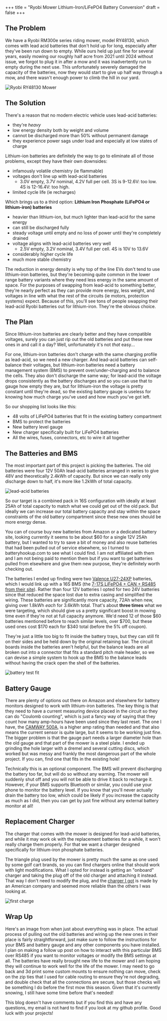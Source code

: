 +++
title = "Ryobi Mower Lithium-Iron/LiFePO4 Battery Conversion"
draft = false
+++

## The Problem

We have a Ryobi RM300e series riding mower, model RY48130, which comes with lead acid batteries that don't hold up for long, especially after they've been run down to empty. While ours held up just fine for several years, easily mowing our roughly half acre from 2021 until 2024 without issue, we forgot to plug it in after a mow and it was inadvertently run to empty during the next use. This unfortunately severely damaged the capacity of the batteries, now they would start to give up half way through a mow, and there wasn't enough power to climb the hill in our yard.

![Ryobi RY48130 Mower](mower_stock_sm.webp)

## The Solution

There's a reason that no modern electric vehicle uses lead-acid batteries:

- they're *heavy*
- low energy density both by weight and volume
- cannot be discharged more than 50% without permanent damage
- they experience power sags under load and especially at low states of charge

Lithium-ion batteries are definitely the way to go to eliminate all of those problems, except they have their own downsides:

- infamously volatile chemistry (ie flammable)
- voltages don't line up with lead-acid batteries
  - 3.0V empty, 3.7V nominal, 4.2V full per cell. 3S is 9-12.6V: too low. 4S is 12-16.4V: too high.
- limited cycle life (ie recharges)

Which brings us to a third option: **Lithium Iron Phosphate (LiFePO4 or lithium-iron) batteries**

- heavier than lithium-ion, but much lighter than lead-acid for the same energy
- can still be discharged fully
- steady voltage until empty and no loss of power until they're completely drained
- voltage aligns with lead-acid batteries very well
  - 2.5V empty, 3.2V nominal, 3.4V full per cell. 4S is 10V to 13.6V
- considerably higher cycle life
- much more stable chemistry

The reduction in energy density is why top of the line EVs don't tend to use lithium-iron batteries, but they're becoming quite common in the lower range battery variants where they need less energy in the same amount of space. For the purposes of swapping from lead-acid to something better, they're nearly perfect as they can provide more energy, less weight, and voltages in line with what the rest of the circuits (ie motors, protection systems) expect. Because of this, you'll see tons of people swapping their lead-acid Ryobi batteries out for lithium-iron. They're the obvious choice.

## The Plan

Since lithium-iron batteries are clearly better and they have compatible voltages, surely you can just rip out the old batteries and put these new ones in and call it a day? Well, unfortunately it's not *that* easy...

For one, lithium-iron batteries don't charge with the same charging profile as lead-acid, so we need a new charger. And lead-acid batteries can self-balance their voltages, but lithium-iron batteries need a battery management system (BMS) to prevent over/under-charging and to balance the cells. They also don't discharge the same way; for lead-acid the voltage drops consistently as the battery discharges and so you can use that to gauge how empty they are, but for lithium-iron the voltage is pretty constant until they're dead, so the existing battery gauge is useless for knowing how much charge you've used and how much you've got left.

So our shopping list looks like this:

- 48 volts of LiFePO4 batteries that fit in the existing battery compartment
- BMS to protect the batteries
- New battery level gauge
- New charger specifically built for LiFePO4 batteries
- All the wires, fuses, connectors, etc to wire it all together

## The Batteries and BMS

The most important part of this project is picking the batteries. The old batteries were four 12V 50Ah lead-acid batteries arranged in series to give 48V and theoretically 2.4kWh of capacity. But since we can really only discharge down to half, it's more like 1.2kWh of total capacity.

![lead-acid batteries](leadacid.jpg)

So our target is a combined pack in 16S configuration with ideally at least 25Ah of total capacity to match what we could get out of the old pack. But ideally we can increase our total battery capacity and stay within the space constraints of the old battery compartment since these new ones should be more energy dense.

You can of course buy new batteries from Amazon or a dedicated battery site, looking currently it seems to be about $60 for a single 12V 25Ah battery, but I wanted to try to save a bit of money and also reuse batteries that had been pulled out of service elsewhere, so I turned to batteryhookup.com to see what I could find. I am not affiliated with them and I am not being paid to mention them but if you want to get batteries pulled from elsewhere and give them new purpose, they're definitely worth checking out.

The batteries I ended up finding were two [Valence U27-24XP](https://www.lithionbattery.com/wp-content/uploads/2019/12/Valence-U27-24XP-Data-Sheet-210623.pdf) batteries, which I would link up with a 16S BMS (the [7-17S LiFePO4 + CAN + RS485 from their site](https://batteryhookup.com/products/12v-lifepo4-smart-bms-w-low-temp-cutoff)). Rather than four 12V batteries I opted for two 24V batteries since that reduced the space lost due to extra casing and simplified the wiring. These batteries are significantly more capacity, 72Ah when new, giving over 1.8kWh *each* for 3.6kWh total. That's about **three times** what we were targeting, which should give us a pretty significant boost in mowing time even if they're not at full capacity anymore. We'd need 12 of those $60 batteries mentioned before to reach similar levels, over $700, but these used ones cost $170 each for $340 total (before the 5% off coupon).

They're just a little too big to fit inside the battery trays, but they can still fit on their sides and be held down by the original retaining bar. The circuit boards inside the batteries aren't helpful, but the balance leads are all broken out into a connector that fits a standard pitch male header, so we can devise a simple system to hook up the BMS to the balance leads without having the crack open the shell of the batteries.

![battery test fit](test_fit.jpg)

## Battery Gauge

There are plenty of options out there on Amazon and elsewhere for battery monitors designed to work with lithium-iron batteries. The key thing is that they need to have a current measuring device placed in the circuit so they can do "Coulomb counting", which is just a fancy way of saying that they count how many amp-hours have been used since they last reset. The one I have, the [CAMWAY 500A](https://www.amazon.com/dp/B088RG27LS), is a higher amp rating than needed and that also means the current sensor is quite large, but it seems to be working just fine. The bigger problem is that the gauge part needs a larger diameter hole than the old gauge and that part of the mower is a steel plate. I ended up grinding the hole larger with a dremel and several cutting discs, which worked but was messy and frankly the most dangerous part of the whole project. If you can, find one that fits in the existing hole!

Technically this is an optional component. The BMS will prevent discharging the battery too far, but will do so without any warning. The mower will suddenly shut off and you will not be able to drive it back to recharge it. However, if your BMS supports Bluetooth or similar, you could use your phone to monitor the battery level. If you know that you'll never actually drain the battery too low, which could be likely if you increase the capacity as much as I did, then you can get by just fine without any external battery monitor at all!

## Replacement Charger

The charger that comes with the mower is designed for lead-acid batteries, and while it may work ok with the replacement batteries for a while, it won't really charge them properly. For that we want a charger designed specifically for lithium-iron phosphate batteries.

The triangle plug used by the mower is pretty much the same as one used by some golf cart brands, so you can find chargers online that should work with light modifications. What I opted for instead is getting an "onboard" charger and taking the plug off of the old charger and attaching it instead. That way I don't need to modify the plug, and the [charger I got](https://www.amazon.com/dp/B0BQZ2LV9N) is made by an American company and seemed more reliable than the others I was looking at.

![first charge](charging.jpg)

## Wrap Up

Here's an image from when just about everything was in place. The actual process of pulling out the old batteries and wiring up the new ones in their place is fairly straightforward, just make sure to follow the instructions for your BMS and battery gauge and any other components you have installed. I plan on making a follow up post on how to interact with this particular BMS over RS485 if you want to monitor voltages or modify the BMS settings at all. The batteries have really brought new life to the mower and I am hoping they will continue to work well for the life of the mower. I may need to go back and 3d print some custom mounts to ensure nothing can move, check on the zip ties that I used for cable routing to ensure they're not degrading, and double check that all the connections are secure, but those checks will be something I do before the first mow this season. Given that it's currently snowing, I still have some time before that's needed!

This blog doesn't have comments but if you find this and have any questions, my email is not hard to find if you look at my github profile. Good luck with your projects!
